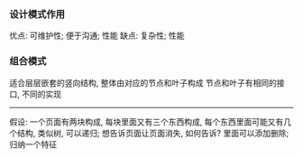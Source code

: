 <!--
 * @Author: yym-yumeng123 18026493873@163.com
 * @Date: 2022-06-21 16:50:07
 * @LastEditors: yym-yumeng123 18026493873@163.com
 * @LastEditTime: 2022-06-21 17:31:14
 * @FilePath: /Knowledge-summary/设计模式/对象.md
 * @Description: 文档
-->

### 设计模式作用

优点: 可维护性; 便于沟通; 性能
缺点: 复杂性; 性能

### 组合模式

适合层层嵌套的竖向结构, 整体由对应的节点和叶子构成
节点和叶子有相同的接口, 不同的实现

---

假设: 一个页面有两块构成, 每块里面又有三个东西构成, 每个东西里面可能又有几个结构, 类似树, 可以递归; 想告诉页面让页面消失, 如何告诉? 里面可以添加删除; 归纳一个特征
